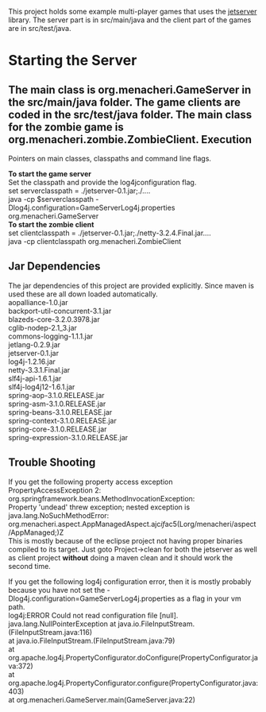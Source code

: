 This project holds some example multi-player games that uses the [jetserver](https://github.com/menacher/java-game-server/tree/master/jetserver) library. The server part is in src/main/java and the client part of the games are in src/test/java.

Starting the Server
==================
The main class is org.menacheri.GameServer in the src/main/java folder. The game clients are coded in the src/test/java folder. The main class for the zombie game is org.menacheri.zombie.ZombieClient.
Execution
---------
Pointers on main classes, classpaths and command line flags.    

**To start the game server**    
Set the classpath and provide the log4jconfiguration flag.    
set serverclasspath = ./jetserver-0.1.jar;./....    
java -cp $serverclasspath -Dlog4j.configuration=GameServerLog4j.properties org.menacheri.GameServer    
**To start the zombie client**    
set clientclasspath = ./jetserver-0.1.jar;./netty-3.2.4.Final.jar....    
java -cp clientclasspath org.menacheri.ZombieClient   

Jar Dependencies
----------------
The jar dependencies of this project are provided explicitly. Since maven is used these are all down loaded automatically.    
aopalliance-1.0.jar   
backport-util-concurrent-3.1.jar    
blazeds-core-3.2.0.3978.jar    
cglib-nodep-2.1_3.jar    
commons-logging-1.1.1.jar    
jetlang-0.2.9.jar    
jetserver-0.1.jar    
log4j-1.2.16.jar    
netty-3.3.1.Final.jar    
slf4j-api-1.6.1.jar    
slf4j-log4j12-1.6.1.jar    
spring-aop-3.1.0.RELEASE.jar    
spring-asm-3.1.0.RELEASE.jar    
spring-beans-3.1.0.RELEASE.jar    
spring-context-3.1.0.RELEASE.jar    
spring-core-3.1.0.RELEASE.jar    
spring-expression-3.1.0.RELEASE.jar    

## Trouble Shooting

If you get the following property access exception    
    PropertyAccessException 2: org.springframework.beans.MethodInvocationException:    
    Property 'undead' threw exception; nested exception is java.lang.NoSuchMethodError:
    org.menacheri.aspect.AppManagedAspect.ajc$if$ac5(Lorg/menacheri/aspect/AppManaged;)Z   
This is mostly because of the eclipse project not having proper binaries compiled to its target. Just goto Project->clean for both the jetserver as well as client project **without** doing a maven clean and it should 
work the second time.    
    
If you get the following log4j configuration error, then it is mostly probably because you have not set 
the -Dlog4j.configuration=GameServerLog4j.properties as a flag in your vm path.    
    log4j:ERROR Could not read configuration file [null].
    java.lang.NullPointerException
        at java.io.FileInputStream.<init>(FileInputStream.java:116)    
        at java.io.FileInputStream.<init>(FileInputStream.java:79)    
        at org.apache.log4j.PropertyConfigurator.doConfigure(PropertyConfigurator.java:372)    
        at org.apache.log4j.PropertyConfigurator.configure(PropertyConfigurator.java:403)    
        at org.menacheri.GameServer.main(GameServer.java:22)   